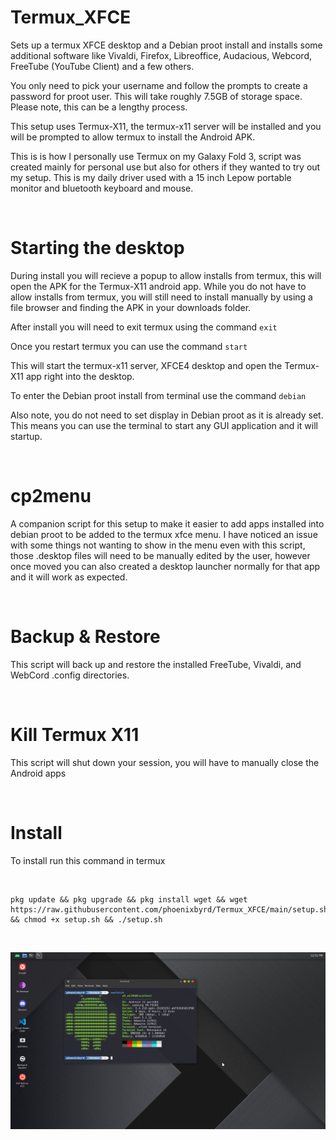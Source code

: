 # Termux_XFCE

Sets up a termux XFCE desktop and a Debian proot install and installs some additional software like Vivaldi, Firefox, Libreoffice, Audacious, Webcord, FreeTube (YouTube Client) and a few others.

You only need to pick your username and follow the prompts to create a password for proot user. This will take roughly 7.5GB of storage space. Please note, this can be a lengthy process.

This setup uses Termux-X11, the termux-x11 server will be installed and you will be prompted to allow termux to install the Android APK. 

This is is how I personally use Termux on my Galaxy Fold 3, script was created mainly for personal use but also for others if they wanted to try out my setup. This is my daily driver used with a 15 inch Lepow portable monitor and bluetooth keyboard and mouse.

&nbsp;
# Starting the desktop

During install you will recieve a popup to allow installs from termux, this will open the APK for the Termux-X11 android app. While you do not have to allow installs from termux, you will still need to install manually by using a file browser and finding the APK in your downloads folder. 
  

After install you will need to exit termux using the command ```exit```
  
Once you restart termux you can use the command ```start``` 
  
This will start the termux-x11 server, XFCE4 desktop and open the Termux-X11 app right into the desktop. 

To enter the Debian proot install from terminal use the command ```debian```

Also note, you do not need to set display in Debian proot as it is already set. This means you can use the terminal to start any GUI application and it will startup.

&nbsp;

# cp2menu

A companion script for this setup to make it easier to add apps installed into debian proot to be added to the termux xfce menu. 
I have noticed an issue with some things not wanting to show in the menu even with this script, those .desktop files will need to be manually edited by the user, however once moved you can also created a desktop launcher normally for that app and it will work as expected.

&nbsp;

# Backup & Restore

This script will back up and restore the installed FreeTube, Vivaldi, and WebCord .config directories. 

&nbsp;

# Kill Termux X11

This script will shut down your session, you will have to manually close the Android apps

&nbsp;

# Install

To install run this command in termux

&nbsp;

```
pkg update && pkg upgrade && pkg install wget && wget https://raw.githubusercontent.com/phoenixbyrd/Termux_XFCE/main/setup.sh && chmod +x setup.sh && ./setup.sh
```

&nbsp;

![Desktop Screenshot](Desktop.png)
